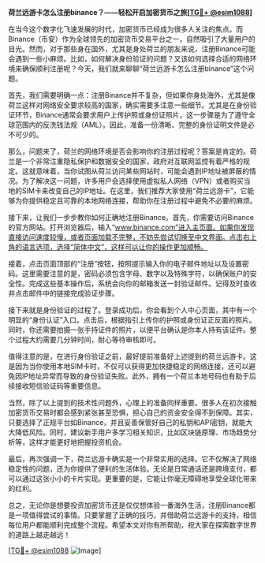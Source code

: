 **荷兰远游卡怎么注册binance？——轻松开启加密货币之旅[[TG💪+ @esim1088](https://t.me/s/esim1088)]**

在当今这个数字化飞速发展的时代，加密货币已经成为很多人关注的焦点。而Binance（币安）作为全球领先的加密货币交易平台之一，自然吸引了大量用户的目光。然而，对于那些身在国外，尤其是身处荷兰的朋友来说，注册Binance可能会遇到一些小麻烦。比如，如何解决身份验证的问题？又该如何选择合适的网络环境来确保顺利注册呢？今天，我们就来聊聊“荷兰远游卡怎么注册binance”这个问题。

首先，我们需要明确一点：注册Binance并不复杂，但如果你身处海外，尤其是像荷兰这样对网络安全要求较高的国家，确实需要多注意一些细节。尤其是在身份验证环节，Binance通常会要求用户上传护照或身份证照片，这一步骤是为了遵守全球范围内的反洗钱法规（AML）。因此，准备一份清晰、完整的身份证明文件是必不可少的。

那么，问题来了，荷兰的网络环境是否会影响你的注册过程呢？答案是肯定的。荷兰是一个非常注重隐私保护和数据安全的国家，政府对互联网监控有着严格的规定。这就意味着，当你试图从荷兰访问某些网站时，可能会遇到IP地址被屏蔽的情况。为了解决这一问题，许多用户会选择使用虚拟私人网络（VPN）或者购买当地的SIM卡来改变自己的IP地址。在这里，我们推荐大家使用“荷兰远游卡”，它能够为你提供稳定且可靠的本地网络连接，帮助你在注册过程中避免不必要的麻烦。

接下来，让我们一步步教你如何正确地注册Binance。首先，你需要访问Binance的官方网站。打开浏览器后，输入“www.binance.com”进入主页面。如果你发现直接访问速度较慢，或者页面加载不完整，不妨先尝试切换至中文界面。点击右上角的语言选项，选择“简体中文”，这样可以让你的操作更加顺畅。

接着，点击页面顶部的“注册”按钮，按照提示输入你的电子邮件地址以及设置密码。这里需要注意的是，密码必须包含字母、数字以及特殊字符，以确保账户的安全性。完成这些基本操作后，系统会向你的邮箱发送一封验证邮件。记得及时查收并点击邮件中的链接完成验证步骤。

接下来就是身份验证的过程了。登录成功后，你会看到个人中心页面，其中有一个明显的“身份认证”入口。点击后，根据指引上传你的护照或身份证正反面的照片。同时，你还需要拍摄一张手持证件的照片，以便平台确认是你本人持有该证件。整个过程大约需要几分钟时间，耐心等待审核即可。

值得注意的是，在进行身份验证之前，最好提前准备好上述提到的荷兰远游卡。这是因为当你使用本地SIM卡时，不仅可以获得更加快捷稳定的网络连接，还可以避免因IP地址异常而导致的身份验证失败。此外，拥有一个荷兰本地号码也有助于后续接收短信验证码等重要信息。

当然，除了以上提到的技术性问题外，心理上的准备同样重要。很多人在初次接触加密货币交易时都会感到紧张甚至恐惧，担心自己的资金安全得不到保障。其实，只要选择了正规平台如Binance，并且妥善保管好自己的私钥和API密钥，就能大大降低风险。同时，建议新手用户多学习相关知识，比如区块链原理、市场趋势分析等，这样才能更好地把握投资机会。

最后，再次强调一下，荷兰远游卡确实是一个非常实用的选择。它不仅解决了网络稳定性的问题，还为你提供了便利的生活体验。无论是日常通话还是跨境支付，都可以通过这张小小的卡片实现。更重要的是，它能让你毫无障碍地享受全球化带来的红利。

总之，无论你是想要投资加密货币还是仅仅想体验一番海外生活，注册Binance都是一项值得尝试的事情。只要掌握了正确的技巧，并借助荷兰远游卡的支持，相信每位用户都能顺利完成整个流程。希望本文对你有所帮助，祝大家在探索数字世界的道路上越走越远！

[[TG💪+ @esim1088](https://t.me/s/esim1088) ![Image](https://i.postimg.cc/4NQfJmqS/Snipaste-2025-05-13-00-14-12.png)]